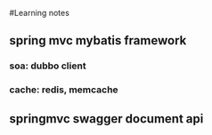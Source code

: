 #Learning notes

## spring mvc mybatis framework
### soa:    dubbo client
### cache:  redis, memcache


## springmvc swagger document api
